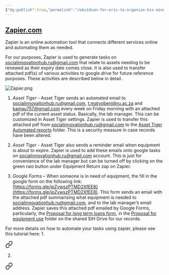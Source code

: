 ```yaml
---
{"dg-publish":true,"permalink":"/obsidian-for-eric-to-organize-his-mind/assets-and-devices/aseet-management/automated-asset-management-tools/"}
---
```



## [**Zapier.com**](https://zapier.com/)

Zapier is an online automation tool that connects different services online and automating them as needed.   

For our purposes, Zapier is used to generate tasks on [socialinnovationhub.ru@gmail.com](mailto:socialinnovationhub.ru@gmail.com) that relate to assets needing to be renewed as their expiry date comes close. It is also used to transfer attached pdf(s) of various activities to google drive for future reference purposes. These activities are described below in detail.

  
  
![Zapier.png](/img/user/Obsidian%20For%20Eric%20to%20organize%20his%20mind/ASSETS%20&%20DEVICES/Aseet%20Management/Zapier.png)

  
  

1. _Asset Tiger -_ Asset Tiger sends an automated email to [socialinnovaitonhub.ru@gmail.com](mailto:socialinnovaitonhub.ru@gmail.com), [t.matyobeni@ru.ac.za](mailto:t.matyobeni@ru.ac.za) and [kamau757@gmail.com](mailto:kamau757@gmail.com) every week on Friday morning with an attached pdf of the current asset status. Basically, the lab manager. This can be customized in Asset Tiger settings. Zapier is used to transfer this attached pdf from [socialinnovationhub.ru@gmail.com](mailto:socialinnovationhub.ru@gmail.com) to the [Asset Tiger Automated reports](https://drive.google.com/drive/folders/1MdppvlIfEs5UvxRdhBIbeDm4ZNQnIJRy?usp=share_link) folder. This is a security measure in case records have been altered.
    
2. _Asset Tiger -_ Asset Tiger also sends a reminder email when equipment is about to expire. Zapier is used to add these emails onto google tasks on [socialinnovationhub.ru@gmail.com](mailto:socialinnovationhub.ru@gmail.com) account. This is just for convenience of the lab manager but can be turned off by clicking on the green raio button under Equipment Return zap on Zapier.
    
3. _Google Forms_ – When someone is in need of equipment, the fill in the google form on the following link: [https://forms.gle/jpZywszPTMD2XfEE8](https://forms.gle/jpZywszPTMD2XfEE8). This form sends an email with the attached pdf summarising what equipment is needed to [socialinnovationhub.ru@gmail.com](mailto:socialinnovationhub.ru@gmail.com), and to the lab manager’s email address. Zapier saves this attached pdf emailed by Google Forms, particularly, the [Proposal for long term loans form](https://forms.gle/jpZywszPTMD2XfEE8), in the [Proposal for equipment use](https://drive.google.com/drive/folders/11QFnhquAyg9O00DfyeMCIaeYxd_jZR9d?usp=share_link) folder on the shared SIH Drive for our records.

For more details on how to automate your tasks using zapier, please see this tutorial here:
1. 
<div class="transclusion internal-embed is-loaded"><a class="markdown-embed-link" href="/obsidian-for-eric-to-organize-his-mind/assets-and-devices/aseet-management/how-to-connect-gmail-to-google-drive-using-zapier/" aria-label="Open link"><svg xmlns="http://www.w3.org/2000/svg" width="24" height="24" viewBox="0 0 24 24" fill="none" stroke="currentColor" stroke-width="2" stroke-linecap="round" stroke-linejoin="round" class="svg-icon lucide-link"><path d="M10 13a5 5 0 0 0 7.54.54l3-3a5 5 0 0 0-7.07-7.07l-1.72 1.71"></path><path d="M14 11a5 5 0 0 0-7.54-.54l-3 3a5 5 0 0 0 7.07 7.07l1.71-1.71"></path></svg></a><div class="markdown-embed">






</div></div>

2. 
<div class="transclusion internal-embed is-loaded"><a class="markdown-embed-link" href="/obsidian-for-eric-to-organize-his-mind/assets-and-devices/aseet-management/how-to-connect-gmail-to-google-tasks-using-zapier/" aria-label="Open link"><svg xmlns="http://www.w3.org/2000/svg" width="24" height="24" viewBox="0 0 24 24" fill="none" stroke="currentColor" stroke-width="2" stroke-linecap="round" stroke-linejoin="round" class="svg-icon lucide-link"><path d="M10 13a5 5 0 0 0 7.54.54l3-3a5 5 0 0 0-7.07-7.07l-1.72 1.71"></path><path d="M14 11a5 5 0 0 0-7.54-.54l-3 3a5 5 0 0 0 7.07 7.07l1.71-1.71"></path></svg></a><div class="markdown-embed">






</div></div>

